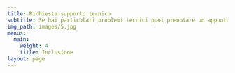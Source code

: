 ```yaml
---
title: Richiesta supporto tecnico
subtitle: Se hai particolari problemi tecnici puoi prenotare un appuntamento con il nostro tecnico
img_path: images/5.jpg
menus:
  main:
    weight: 4
    title: Inclusione
layout: page
---
```


<!-- Calendly inline widget begin -->
<div class="calendly-inline-widget" data-url="https://calendly.com/alessandro-cipriani/supporto-tecnico" style="min-width:320px;height:630px;"></div>
<script type="text/javascript" src="https://assets.calendly.com/assets/external/widget.js"></script>
<!-- Calendly inline widget end -->